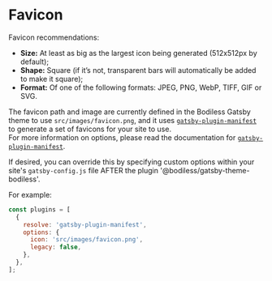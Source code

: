 # Favicon

Favicon recommendations:

* **Size:** At least as big as the largest icon being generated (512x512px by default);
* **Shape:** Square (if it’s not, transparent bars will automatically be added to make it square);
* **Format:** Of one of the following formats: JPEG, PNG, WebP, TIFF, GIF or SVG.

The favicon path and image are currently defined in the Bodiless Gatsby theme to use `src/images/favicon.png`,
and it uses [`gatsby-plugin-manifest`](https://www.gatsbyjs.org/packages/gatsby-plugin-manifest/) to
generate a set of favicons for your site to use.  
For more information on options, please read the documentation for
[`gatsby-plugin-manifest`](https://www.gatsbyjs.org/packages/gatsby-plugin-manifest/).

If desired, you can override this by specifying custom options within your site's `gatsby-config.js`
file AFTER the plugin '@bodiless/gatsby-theme-bodiless'.

For example:

```js
const plugins = [
  {
    resolve: 'gatsby-plugin-manifest',
    options: {
      icon: 'src/images/favicon.png',
      legacy: false,
    },
  },
];
```
